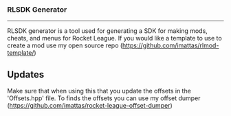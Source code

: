 ### RLSDK Generator
---

RLSDK generator is a tool used for generating a SDK for making mods, cheats, and menus for Rocket League. If you would like a template to use to create a mod use my open source repo (https://github.com/imattas/rlmod-template/)

Updates
---
Make sure that when using this that you update the offsets in the 'Offsets.hpp' file. To finds the offsets you can use my offset dumper (https://github.com/imattas/rocket-league-offset-dumper)
